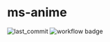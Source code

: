 # ms-anime

![last_commit](https://img.shields.io/github/last-commit/murillowelsi/ms-anime) ![workflow badge](https://github.com/murillowelsi/ms-anime/actions/workflows/maven.yml/badge.svg)
